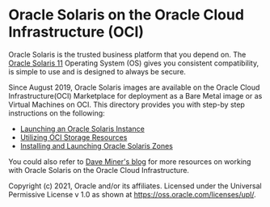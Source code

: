 # Oracle Solaris on the Oracle Cloud Infrastructure (OCI)

Oracle Solaris is the trusted business platform that you depend on. The [Oracle Solaris 11](https://www.oracle.com/solaris/solaris11/) Operating System (OS) gives you consistent compatibility, is simple to use and is designed to always be secure. 

Since August 2019, Oracle Solaris images are available on the Oracle Cloud Infrastructure(OCI) Marketplace for deployment as a Bare Metal image or as Virtual Machines on OCI. This directory provides you with step-by step instructions on the following:

- [Launching an Oracle Solaris Instance](Launch_Instance)
- [Utilizing OCI Storage Resources](Block_Storage)
- [Installing and Launching Oracle Solaris Zones](Oracle_Solaris_Zones)

You could also refer to [Dave Miner's blog](https://blogs.oracle.com/author/dave-miner) for more resources on working with Oracle Solaris on the Oracle Cloud Infrastructure. 



Copyright (c) 2021, Oracle and/or its affiliates. Licensed under the Universal Permissive License v 1.0 as shown at https://oss.oracle.com/licenses/upl/. 

